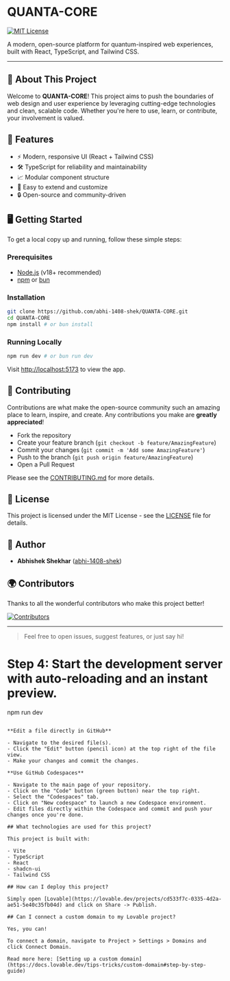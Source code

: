 # QUANTA-CORE

[![MIT License](https://img.shields.io/badge/license-MIT-blue.svg)](LICENSE)

A modern, open-source platform for quantum-inspired web experiences, built with React, TypeScript, and Tailwind CSS.

---

## 🚀 About This Project

Welcome to **QUANTA-CORE**! This project aims to push the boundaries of web design and user experience by leveraging cutting-edge technologies and clean, scalable code. Whether you're here to use, learn, or contribute, your involvement is valued.

## 🌟 Features

- ⚡ Modern, responsive UI (React + Tailwind CSS)
- 🛠️ TypeScript for reliability and maintainability
- 📈 Modular component structure
- 🧪 Easy to extend and customize
- 🔒 Open-source and community-driven

## 🖥️ Getting Started

To get a local copy up and running, follow these simple steps:

### Prerequisites
- [Node.js](https://nodejs.org/) (v18+ recommended)
- [npm](https://www.npmjs.com/) or [bun](https://bun.sh/)

### Installation

```sh
git clone https://github.com/abhi-1408-shek/QUANTA-CORE.git
cd QUANTA-CORE
npm install # or bun install
```

### Running Locally

```sh
npm run dev # or bun run dev
```

Visit [http://localhost:5173](http://localhost:5173) to view the app.

## 🤝 Contributing

Contributions are what make the open-source community such an amazing place to learn, inspire, and create. Any contributions you make are **greatly appreciated**!

- Fork the repository
- Create your feature branch (`git checkout -b feature/AmazingFeature`)
- Commit your changes (`git commit -m 'Add some AmazingFeature'`)
- Push to the branch (`git push origin feature/AmazingFeature`)
- Open a Pull Request

Please see the [CONTRIBUTING.md](CONTRIBUTING.md) for more details.

## 📝 License

This project is licensed under the MIT License - see the [LICENSE](LICENSE) file for details.

## 👤 Author

- **Abhishek Shekhar** ([abhi-1408-shek](https://github.com/abhi-1408-shek))

## 🌍 Contributors

Thanks to all the wonderful contributors who make this project better!

[![Contributors](https://contrib.rocks/image?repo=abhi-1408-shek/QUANTA-CORE)](https://github.com/abhi-1408-shek/QUANTA-CORE/graphs/contributors)

---

> Feel free to open issues, suggest features, or just say hi!

# Step 4: Start the development server with auto-reloading and an instant preview.
npm run dev
```

**Edit a file directly in GitHub**

- Navigate to the desired file(s).
- Click the "Edit" button (pencil icon) at the top right of the file view.
- Make your changes and commit the changes.

**Use GitHub Codespaces**

- Navigate to the main page of your repository.
- Click on the "Code" button (green button) near the top right.
- Select the "Codespaces" tab.
- Click on "New codespace" to launch a new Codespace environment.
- Edit files directly within the Codespace and commit and push your changes once you're done.

## What technologies are used for this project?

This project is built with:

- Vite
- TypeScript
- React
- shadcn-ui
- Tailwind CSS

## How can I deploy this project?

Simply open [Lovable](https://lovable.dev/projects/cd533f7c-0335-4d2a-ae51-5e40c35fb04d) and click on Share -> Publish.

## Can I connect a custom domain to my Lovable project?

Yes, you can!

To connect a domain, navigate to Project > Settings > Domains and click Connect Domain.

Read more here: [Setting up a custom domain](https://docs.lovable.dev/tips-tricks/custom-domain#step-by-step-guide)
